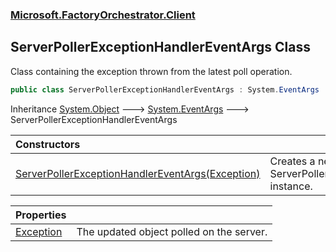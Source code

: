 ### [Microsoft.FactoryOrchestrator.Client](Microsoft_FactoryOrchestrator_Client.md 'Microsoft.FactoryOrchestrator.Client')
## ServerPollerExceptionHandlerEventArgs Class
Class containing the exception thrown from the latest poll operation.  
```csharp
public class ServerPollerExceptionHandlerEventArgs : System.EventArgs
```

Inheritance [System.Object](https://docs.microsoft.com/en-us/dotnet/api/System.Object 'System.Object') &#129106; [System.EventArgs](https://docs.microsoft.com/en-us/dotnet/api/System.EventArgs 'System.EventArgs') &#129106; ServerPollerExceptionHandlerEventArgs  

| Constructors | |
| :--- | :--- |
| [ServerPollerExceptionHandlerEventArgs(Exception)](ServerPollerExceptionHandlerEventArgs_ServerPollerExceptionHandlerEventArgs(Exception).md 'Microsoft.FactoryOrchestrator.Client.ServerPollerExceptionHandlerEventArgs.ServerPollerExceptionHandlerEventArgs(System.Exception)') | Creates a new ServerPollerExceptionArgs instance.<br/> |

| Properties | |
| :--- | :--- |
| [Exception](ServerPollerExceptionHandlerEventArgs_Exception.md 'Microsoft.FactoryOrchestrator.Client.ServerPollerExceptionHandlerEventArgs.Exception') | The updated object polled on the server.<br/> |
